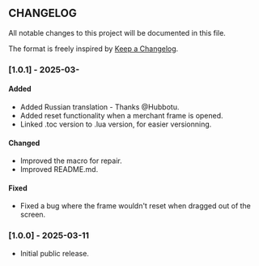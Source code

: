 ## CHANGELOG

All notable changes to this project will be documented in this file.

The format is freely inspired by [Keep a Changelog](https://keepachangelog.com/en/1.1.0/).

### [1.0.1] - 2025-03-

#### Added

- Added Russian translation - Thanks @Hubbotu.
- Added reset functionality when a merchant frame is opened.
- Linked .toc version to .lua version, for easier versionning.

#### Changed

- Improved the macro for repair.
- Improved README.md.

#### Fixed

- Fixed a bug where the frame wouldn't reset when dragged out of the screen.

### [1.0.0] - 2025-03-11

- Initial public release.
